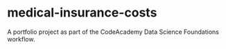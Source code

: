 # medical-insurance-costs
A portfolio project as part of the CodeAcademy Data Science Foundations workflow.
